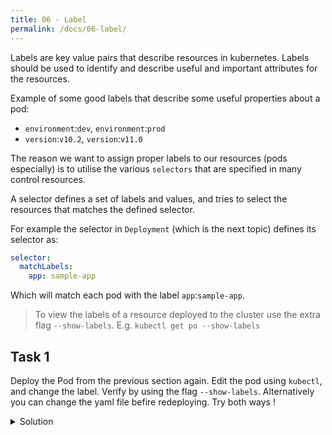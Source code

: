 ```yaml
---
title: 06 - Label
permalink: /docs/06-label/
---
```


Labels are key value pairs that describe resources in kubernetes. Labels should be used to identify and describe useful and important attributes for the resources.

Example of some good labels that describe some useful properties about a pod:
- `environment`:`dev`, `environment`:`prod`
- `version`:`v10.2`, `version`:`v11.0`

The reason we want to assign proper labels to our resources (pods especially) is to utilise the various `selectors` that are specified in many control resources.

A selector defines a set of labels and values, and tries to select the resources that matches the defined selector.

For example the selector in `Deployment` (which is the next topic) defines its selector as:

```YAML
selector:
  matchLabels:
    app: sample-app
```
Which will match each pod with the label `app`:`sample-app`.

> To view the labels of a resource deployed to the cluster use the extra flag `--show-labels`. E.g. `kubectl get po --show-labels`

## Task 1
Deploy the Pod from the previous section again.
Edit the pod using `kubectl`, and change the label. Verify by using the flag `--show-labels`. Alternatively you can change the yaml file befire redeploying. Try both ways !

<details>
 <summary>Solution</summary>
 <div markdown="1">

### Solution: Labels and pods

 - `kubectl edit [pod-name]` opens a vim editor, change the label there.
 - Or just edit the .yaml file in your favourite editor before redeploying.
 - Verify by `kubectl get po --show-labels`

 ```yaml
 kind: Pod
 metadata:
   name: myapp-pod
   labels:
     newLabel: helloWorld
```

 </div>
</details>
